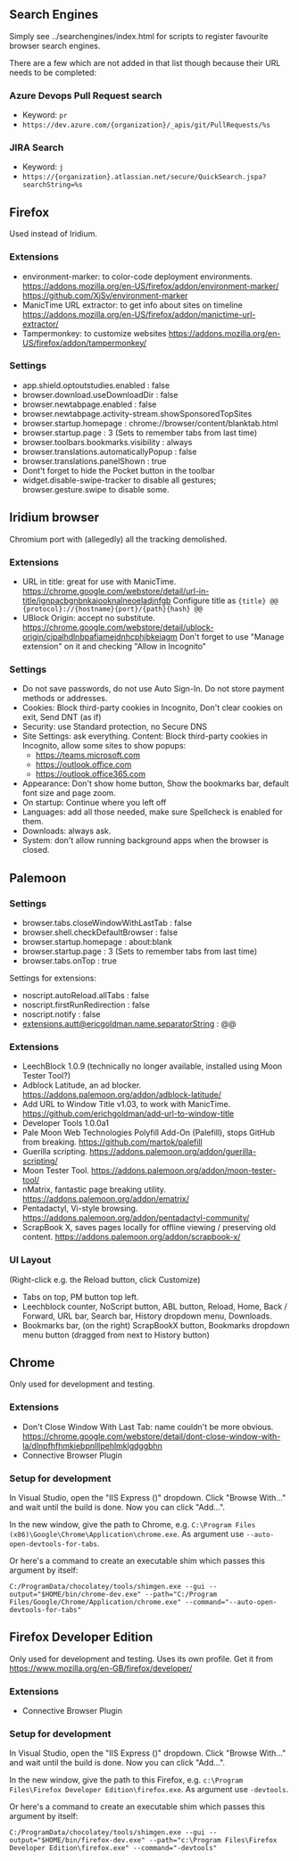 ## Search Engines
Simply see ../searchengines/index.html for scripts to register favourite browser search engines.

There are a few which are not added in that list though because their URL needs to be completed:

### Azure Devops Pull Request search
- Keyword: `pr`
- `https://dev.azure.com/{organization}/_apis/git/PullRequests/%s`
### JIRA Search
- Keyword: `j`
- `https://{organization}.atlassian.net/secure/QuickSearch.jspa?searchString=%s`

## Firefox
Used instead of Iridium.
### Extensions
- environment-marker: to color-code deployment environments. https://addons.mozilla.org/en-US/firefox/addon/environment-marker/ https://github.com/XjSv/environment-marker
- ManicTime URL extractor: to get info about sites on timeline https://addons.mozilla.org/en-US/firefox/addon/manictime-url-extractor/
- Tampermonkey: to customize websites https://addons.mozilla.org/en-US/firefox/addon/tampermonkey/
### Settings
- app.shield.optoutstudies.enabled : false
- browser.download.useDownloadDir : false
- browser.newtabpage.enabled : false
- browser.newtabpage.activity-stream.showSponsoredTopSites
- browser.startup.homepage : chrome://browser/content/blanktab.html
- browser.startup.page : 3
  (Sets to remember tabs from last time)
- browser.toolbars.bookmarks.visibility : always
- browser.translations.automaticallyPopup : false
- browser.translations.panelShown : true
- Dont't forget to hide the Pocket button in the toolbar
- widget.disable-swipe-tracker to disable all gestures; browser.gesture.swipe to disable some.

## Iridium browser
Chromium port with (allegedly) all the tracking demolished.
### Extensions
- URL in title: great for use with ManicTime. https://chrome.google.com/webstore/detail/url-in-title/ignpacbgnbnkaiooknalneoeladjnfgb
  Configure title as `{title} @@ {protocol}://{hostname}{port}/{path}{hash} @@`
- UBlock Origin: accept no substitute. https://chrome.google.com/webstore/detail/ublock-origin/cjpalhdlnbpafiamejdnhcphjbkeiagm
  Don't forget to use "Manage extension" on it and checking "Allow in Incognito"
### Settings
- Do not save passwords, do not use Auto Sign-In. Do not store payment methods or addresses.
- Cookies: Block third-party cookies in Incognito, Don't clear cookies on exit, Send DNT (as if)
- Security: use Standard protection, no Secure DNS
- Site Settings: ask everything. Content: Block third-party cookies in Incognito, allow some sites to show popups:
    - https://teams.microsoft.com
    - https://outlook.office.com
    - https://outlook.office365.com
- Appearance: Don't show home button, Show the bookmarks bar, default font size and page zoom.
- On startup: Continue where you left off
- Languages: add all those needed, make sure Spellcheck is enabled for them.
- Downloads: always ask.
- System: don't allow running background apps when the browser is closed.

## Palemoon
### Settings
- browser.tabs.closeWindowWithLastTab : false
- browser.shell.checkDefaultBrowser : false
- browser.startup.homepage : about:blank
- browser.startup.page : 3
  (Sets to remember tabs from last time)
- browser.tabs.onTop : true

Settings for extensions:
- noscript.autoReload.allTabs : false
- noscript.firstRunRedirection : false
- noscript.notify : false
- extensions.autt@ericgoldman.name.separatorString : @@
### Extensions
- LeechBlock 1.0.9 (technically no longer available, installed using Moon Tester Tool?)
- Adblock Latitude, an ad blocker. https://addons.palemoon.org/addon/adblock-latitude/
- Add URL to Window Title v1.03, to work with ManicTime. https://github.com/erichgoldman/add-url-to-window-title
- Developer Tools 1.0.0a1
- Pale Moon Web Technologies Polyfill Add-On (Palefill), stops GitHub from breaking. https://github.com/martok/palefill
- Guerilla scripting. https://addons.palemoon.org/addon/guerilla-scripting/
- Moon Tester Tool. https://addons.palemoon.org/addon/moon-tester-tool/
- nMatrix, fantastic page breaking utility. https://addons.palemoon.org/addon/ematrix/
- Pentadactyl, Vi-style browsing. https://addons.palemoon.org/addon/pentadactyl-community/
- ScrapBook X, saves pages locally for offline viewing / preserving old content. https://addons.palemoon.org/addon/scrapbook-x/
### UI Layout
(Right-click e.g. the Reload button, click Customize)

- Tabs on top, PM button top left.
- Leechblock counter, NoScript button, ABL button, Reload, Home, Back / Forward, URL bar, Search bar, History dropdown menu, Downloads.
- Bookmarks bar, (on the right) ScrapBookX button, Bookmarks dropdown menu button (dragged from next to History button)



## Chrome
Only used for development and testing.
### Extensions
- Don't Close Window With Last Tab: name couldn't be more obvious.  https://chrome.google.com/webstore/detail/dont-close-window-with-la/dlnpfhfhmkiebpnlllpehlmklgdggbhn
- Connective Browser Plugin
### Setup for development
In Visual Studio, open the "IIS Express (<Browser>)" dropdown. Click "Browse With..." and wait until the build is done. Now you can click "Add...".

In the new window, give the path to Chrome, e.g. `C:\Program Files (x86)\Google\Chrome\Application\chrome.exe`. As argument use `--auto-open-devtools-for-tabs`.

Or here's a command to create an executable shim which passes this argument by itself:

```
C:/ProgramData/chocolatey/tools/shimgen.exe --gui --output="$HOME/bin/chrome-dev.exe" --path="C:/Program Files/Google/Chrome/Application/chrome.exe" --command="--auto-open-devtools-for-tabs"
```

## Firefox Developer Edition
Only used for development and testing. Uses its own profile. Get it from https://www.mozilla.org/en-GB/firefox/developer/
### Extensions
- Connective Browser Plugin
### Setup for development
In Visual Studio, open the "IIS Express (<Browser>)" dropdown. Click "Browse With..." and wait until the build is done. Now you can click "Add...".

In the new window, give the path to this Firefox, e.g. `c:\Program Files\Firefox Developer Edition\firefox.exe`. As argument use `-devtools`.

Or here's a command to create an executable shim which passes this argument by itself:

```
C:/ProgramData/chocolatey/tools/shimgen.exe --gui --output="$HOME/bin/firefox-dev.exe" --path="c:\Program Files\Firefox Developer Edition\firefox.exe" --command="-devtools"
```
